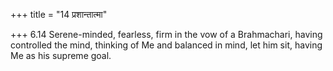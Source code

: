 +++
title = "14 प्रशान्तात्मा"

+++
6.14 Serene-minded, fearless, firm in the vow of a Brahmachari, having
controlled the mind, thinking of Me and balanced in mind, let him sit,
having Me as his supreme goal.
